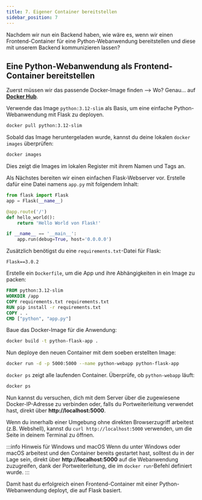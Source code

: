 ```yaml
---
title: 7. Eigener Container bereitstellen
sidebar_position: 7
---
```


Nachdem wir nun ein Backend haben, wie wäre es, wenn wir einen Frontend-Container für eine Python-Webanwendung bereitstellen und diese mit unserem Backend kommunizieren lassen?

## Eine Python-Webanwendung als Frontend-Container bereitstellen

Zuerst müssen wir das passende Docker-Image finden --> Wo? Genau... auf [**Docker Hub**](https://hub.docker.com).

Verwende das Image `python:3.12-slim` als Basis, um eine einfache Python-Webanwendung mit Flask zu deployen.

```bash
docker pull python:3.12-slim
```

Sobald das Image heruntergeladen wurde, kannst du deine lokalen `docker images` überprüfen:

```bash
docker images
```

Dies zeigt die Images im lokalen Register mit ihrem Namen und Tags an.

Als Nächstes bereiten wir einen einfachen Flask-Webserver vor. Erstelle dafür eine Datei namens `app.py` mit folgendem Inhalt:

```python
from flask import Flask
app = Flask(__name__)

@app.route('/')
def hello_world():
    return 'Hello World von Flask!'

if __name__ == '__main__':
    app.run(debug=True, host='0.0.0.0')
```

Zusätzlich benötigst du eine `requirements.txt`-Datei für Flask:

```
Flask==3.0.2
```

Erstelle ein `Dockerfile`, um die App und ihre Abhängigkeiten in ein Image zu packen:

```Dockerfile
FROM python:3.12-slim
WORKDIR /app
COPY requirements.txt requirements.txt
RUN pip install -r requirements.txt
COPY . .
CMD ["python", "app.py"]
```

Baue das Docker-Image für die Anwendung:

```bash
docker build -t python-flask-app .
```

Nun deploye den neuen Container mit dem soeben erstellten Image:

```bash
docker run -d -p 5000:5000 --name python-webapp python-flask-app
```

`docker ps` zeigt alle laufenden Container. Überprüfe, ob `python-webapp` läuft:

```bash
docker ps
```

Nun kannst du versuchen, dich mit dem Server über die zugewiesene Docker-IP-Adresse zu verbinden oder, falls du Portweiterleitung verwendet hast, direkt über **http://localhost:5000**.

Wenn du innerhalb einer Umgebung ohne direkten Browserzugriff arbeitest (z.B. Webshell), kannst du `curl http://localhost:5000` verwenden, um die Seite in deinem Terminal zu öffnen.

:::info Hinweis für Windows und macOS
Wenn du unter Windows oder macOS arbeitest und den Container bereits gestartet hast, solltest du in der Lage sein, direkt über **http://localhost:5000** auf die Webanwendung zuzugreifen, dank der Portweiterleitung, die im `docker run`-Befehl definiert wurde.
:::

Damit hast du erfolgreich einen Frontend-Container mit einer Python-Webanwendung deployt, die auf Flask basiert.